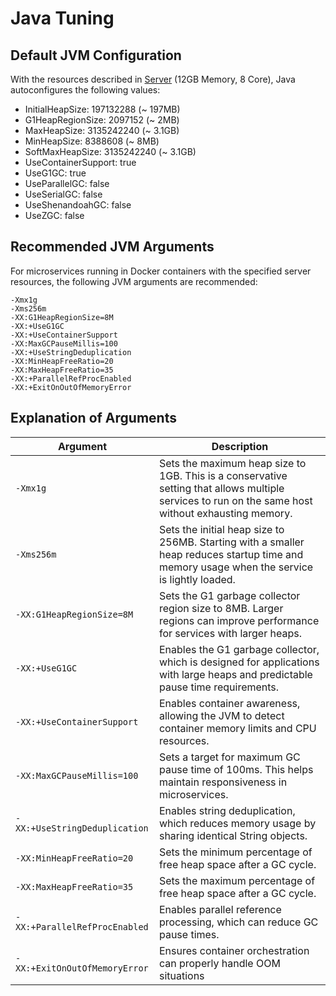 # Java Tuning

## Default JVM Configuration

With the resources described in [Server](Server.md#resources) (12GB Memory, 8 Core), Java autoconfigures the following values:

- InitialHeapSize: 197132288 (~ 197MB)
- G1HeapRegionSize: 2097152 (~ 2MB)
- MaxHeapSize: 3135242240 (~ 3.1GB)
- MinHeapSize: 8388608 (~ 8MB)
- SoftMaxHeapSize: 3135242240 (~ 3.1GB)
- UseContainerSupport: true
- UseG1GC: true
- UseParallelGC: false
- UseSerialGC: false
- UseShenandoahGC: false
- UseZGC: false

## Recommended JVM Arguments

For microservices running in Docker containers with the specified server resources, the following JVM arguments are recommended:

```
-Xmx1g
-Xms256m
-XX:G1HeapRegionSize=8M
-XX:+UseG1GC
-XX:+UseContainerSupport
-XX:MaxGCPauseMillis=100
-XX:+UseStringDeduplication
-XX:MinHeapFreeRatio=20
-XX:MaxHeapFreeRatio=35
-XX:+ParallelRefProcEnabled
-XX:+ExitOnOutOfMemoryError
```

## Explanation of Arguments

| Argument                    | Description                                                                                                                                        |
|-----------------------------|----------------------------------------------------------------------------------------------------------------------------------------------------|
| `-Xmx1g`                    | Sets the maximum heap size to 1GB. This is a conservative setting that allows multiple services to run on the same host without exhausting memory. |
| `-Xms256m`                  | Sets the initial heap size to 256MB. Starting with a smaller heap reduces startup time and memory usage when the service is lightly loaded.        |
| `-XX:G1HeapRegionSize=8M`   | Sets the G1 garbage collector region size to 8MB. Larger regions can improve performance for services with larger heaps.                           |
| `-XX:+UseG1GC`              | Enables the G1 garbage collector, which is designed for applications with large heaps and predictable pause time requirements.                     |
| `-XX:+UseContainerSupport`  | Enables container awareness, allowing the JVM to detect container memory limits and CPU resources.                                                 |
| `-XX:MaxGCPauseMillis=100`  | Sets a target for maximum GC pause time of 100ms. This helps maintain responsiveness in microservices.                                             |
| `-XX:+UseStringDeduplication` | Enables string deduplication, which reduces memory usage by sharing identical String objects.                                                      |
| `-XX:MinHeapFreeRatio=20`   | Sets the minimum percentage of free heap space after a GC cycle.                                                                                   |
| `-XX:MaxHeapFreeRatio=35`   | Sets the maximum percentage of free heap space after a GC cycle.                                                                                   |
| `-XX:+ParallelRefProcEnabled` | Enables parallel reference processing, which can reduce GC pause times.                                                                            |
| `-XX:+ExitOnOutOfMemoryError` | Ensures container orchestration can properly handle OOM situations                                                                                 |

